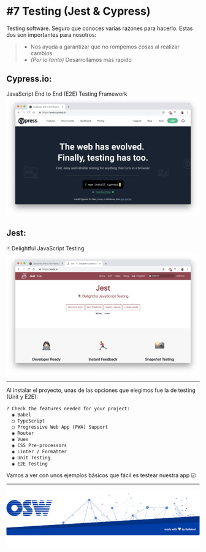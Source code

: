 # #7 Testing (Jest & Cypress) 
Testing software. Seguro que conoces varias razones para hacerlo. Estas dos son importantes para nosotros:

> - Nos ayuda a garantizar que no rompemos cosas al realizar cambios
> - _(Por lo tanto)_ Desarrollamos más rapido

## Cypress.io: 
JavaScript End to End (E2E) Testing Framework
![cypress](./assets/img/cypress.png)


## Jest: 
🃏 Delightful JavaScript Testing
![jest](./assets/img/jest.png)

---

Al instalar el proyecto, unas de las opciones que elegimos fue la de testing (Unit y E2E):
```
? Check the features needed for your project:  
  ◉ Babel  
  ◯ TypeScript  
  ◯ Progressive Web App (PWA) Support  
  ◉ Router  
  ◉ Vuex  
  ◉ CSS Pre-processors  
  ◉ Linter / Formatter  
  ◉ Unit Testing  
  ◉ E2E Testing  
```

Vamos a ver con unos ejemplos básicos que fácil es testear nuestra app ☑

---

![footer](./assets/img/footer.png)

